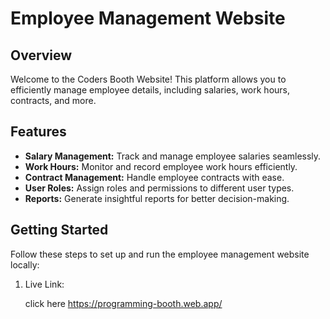 # Employee Management Website

## Overview

Welcome to the Coders Booth Website! This platform allows you to efficiently manage employee details, including salaries, work hours, contracts, and more.

## Features

- **Salary Management:** Track and manage employee salaries seamlessly.
- **Work Hours:** Monitor and record employee work hours efficiently.
- **Contract Management:** Handle employee contracts with ease.
- **User Roles:** Assign roles and permissions to different user types.
- **Reports:** Generate insightful reports for better decision-making.

## Getting Started

Follow these steps to set up and run the employee management website locally:

1. Live Link:
   
   click here https://programming-booth.web.app/
